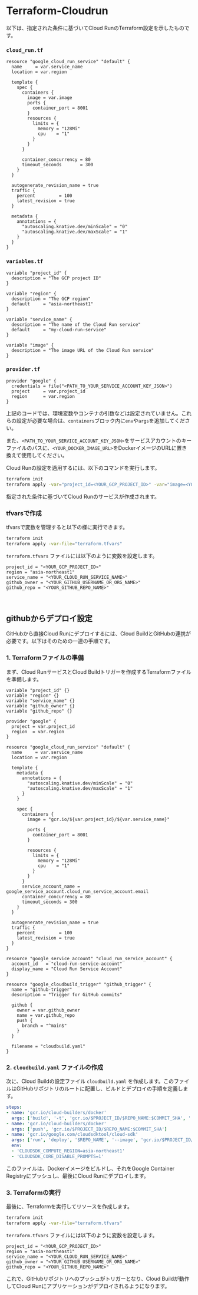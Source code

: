 # Terraform-Cloudrun


以下は、指定された条件に基づいてCloud RunのTerraform設定を示したものです。

### `cloud_run.tf`
```hcl
resource "google_cloud_run_service" "default" {
  name     = var.service_name
  location = var.region

  template {
    spec {
      containers {
        image = var.image
        ports {
          container_port = 8001
        }
        resources {
          limits = {
            memory = "128Mi"
            cpu    = "1"
          }
        }
      }

      container_concurrency = 80
      timeout_seconds       = 300
    }
  }

  autogenerate_revision_name = true
  traffic {
    percent         = 100
    latest_revision = true
  }

  metadata {
    annotations = {
      "autoscaling.knative.dev/minScale" = "0"
      "autoscaling.knative.dev/maxScale" = "1"
    }
  }
}
```

### `variables.tf`
```hcl
variable "project_id" {
  description = "The GCP project ID"
}

variable "region" {
  description = "The GCP region"
  default     = "asia-northeast1"
}

variable "service_name" {
  description = "The name of the Cloud Run service"
  default     = "my-cloud-run-service"
}

variable "image" {
  description = "The image URL of the Cloud Run service"
}
```

### `provider.tf`
```hcl
provider "google" {
  credentials = file("<PATH_TO_YOUR_SERVICE_ACCOUNT_KEY_JSON>")
  project     = var.project_id
  region      = var.region
}
```

上記のコードでは、環境変数やコンテナの引数などは設定されていません。これらの設定が必要な場合は、`containers`ブロック内に`env`や`args`を追加してください。

また、`<PATH_TO_YOUR_SERVICE_ACCOUNT_KEY_JSON>`をサービスアカウントのキーファイルのパスに、`<YOUR_DOCKER_IMAGE_URL>`をDockerイメージのURLに置き換えて使用してください。

Cloud Runの設定を適用するには、以下のコマンドを実行します。

```sh
terraform init
terraform apply -var="project_id=<YOUR_GCP_PROJECT_ID>" -var="image=<YOUR_DOCKER_IMAGE_URL>"
```

指定された条件に基づいてCloud Runのサービスが作成されます。

### tfvarsで作成
tfvarsで変数を管理すると以下の様に実行できます。
```sh
terraform init
terraform apply -var-file="terraform.tfvars"
```

`terraform.tfvars` ファイルには以下のように変数を設定します。

```hcl
project_id = "<YOUR_GCP_PROJECT_ID>"
region = "asia-northeast1"
service_name = "<YOUR_CLOUD_RUN_SERVICE_NAME>"
github_owner = "<YOUR_GITHUB_USERNAME_OR_ORG_NAME>"
github_repo = "<YOUR_GITHUB_REPO_NAME>"
```



<br>


## githubからデプロイ設定 

GitHubから直接Cloud Runにデプロイするには、Cloud BuildとGitHubの連携が必要です。以下はそのための一連の手順です。

### 1. Terraformファイルの準備

まず、Cloud RunサービスとCloud Buildトリガーを作成するTerraformファイルを準備します。

```hcl
variable "project_id" {}
variable "region" {}
variable "service_name" {}
variable "github_owner" {}
variable "github_repo" {}

provider "google" {
  project = var.project_id
  region  = var.region
}

resource "google_cloud_run_service" "default" {
  name     = var.service_name
  location = var.region

  template {
    metadata {
      annotations = {
        "autoscaling.knative.dev/minScale" = "0"
        "autoscaling.knative.dev/maxScale" = "1"
      }
    }

    spec {
      containers {
        image = "gcr.io/${var.project_id}/${var.service_name}"
        
        ports {
          container_port = 8001
        }

        resources {
          limits = {
            memory = "128Mi"
            cpu    = "1"
          }
        }
      }
      service_account_name = google_service_account.cloud_run_service_account.email
      container_concurrency = 80
      timeout_seconds = 300
    }
  }

  autogenerate_revision_name = true
  traffic {
    percent         = 100
    latest_revision = true
  }
}

resource "google_service_account" "cloud_run_service_account" {
  account_id   = "cloud-run-service-account"
  display_name = "Cloud Run Service Account"
}

resource "google_cloudbuild_trigger" "github_trigger" {
  name = "github-trigger"
  description = "Trigger for GitHub commits"
  
  github {
    owner = var.github_owner
    name = var.github_repo
    push {
      branch = "^main$"
    }
  }

  filename = "cloudbuild.yaml"
}

```

### 2. `cloudbuild.yaml` ファイルの作成

次に、Cloud Buildの設定ファイル `cloudbuild.yaml` を作成します。このファイルはGitHubリポジトリのルートに配置し、ビルドとデプロイの手順を定義します。

```yaml
steps:
- name: 'gcr.io/cloud-builders/docker'
  args: ['build', '-t', 'gcr.io/$PROJECT_ID/$REPO_NAME:$COMMIT_SHA', '.']
- name: 'gcr.io/cloud-builders/docker'
  args: ['push', 'gcr.io/$PROJECT_ID/$REPO_NAME:$COMMIT_SHA']
- name: 'gcr.io/google.com/cloudsdktool/cloud-sdk'
  args: ['run', 'deploy', '$REPO_NAME', '--image', 'gcr.io/$PROJECT_ID/$REPO_NAME:$COMMIT_SHA', '--region', 'asia-northeast1']
  env:
  - 'CLOUDSDK_COMPUTE_REGION=asia-northeast1'
  - 'CLOUDSDK_CORE_DISABLE_PROMPTS=1'
```

このファイルは、Dockerイメージをビルドし、それをGoogle Container Registryにプッシュし、最後にCloud Runにデプロイします。

### 3. Terraformの実行

最後に、Terraformを実行してリソースを作成します。

```sh
terraform init
terraform apply -var-file="terraform.tfvars"
```

`terraform.tfvars` ファイルには以下のように変数を設定します。

```hcl
project_id = "<YOUR_GCP_PROJECT_ID>"
region = "asia-northeast1"
service_name = "<YOUR_CLOUD_RUN_SERVICE_NAME>"
github_owner = "<YOUR_GITHUB_USERNAME_OR_ORG_NAME>"
github_repo = "<YOUR_GITHUB_REPO_NAME>"
```

これで、GitHubリポジトリへのプッシュがトリガーとなり、Cloud Buildが動作してCloud Runにアプリケーションがデプロイされるようになります。

